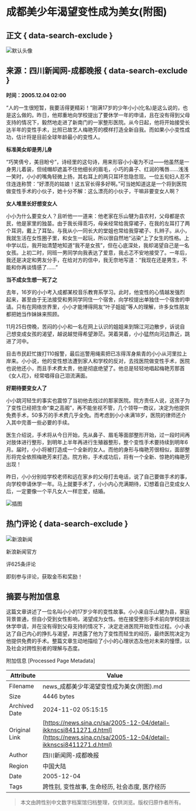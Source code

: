 # 成都美少年渴望变性成为美女(附图)

## 正文 { data-search-exclude }


![默认头像](//n.sinaimg.cn/default/622af858/20181010/default_avatar.jpg)

## 来源：四川新闻网-成都晚报 { data-search-exclude }

**时间：2005.12.04 02:00**

“人的一生很短暂，我要活得更精彩！”刚满17岁的少年小小(化名)是这么说的，也是这么做的。昨日，他郑重地向学校提出了要休学一年的申请，且在没有得到父母支持的情况下，毅然地走进了新南门的一家整形医院。从今日起，他将开始接受长达半年的变性手术，比照已故艺人梅艳芳的模样打造全新自我。而如果小小变性成功，估计将是目前全球年龄最小的变性人。

**标准美女却是男儿身**

“巧笑倩兮，美目盼兮”，诗经里的这句诗，用来形容小小毫为不过——他虽然是一身男儿着装，但绒帽却遮盖不住他细长的眉毛，小巧的鼻子、红润的嘴唇……浅浅一笑时，小小的嘴角轻微上扬，其右耳上的两只耳环忽隐忽现。一位五旬妇人忍不住连连称赞：“好漂亮的姑娘！这五官长得多好啊。”可当她知道这是一个将到医院做变性手术的小伙子，她十分不解：这么漂亮的小伙子，干嘛非要变女人啊？

**女人堆里长好想变女人**

小小为什么要变女人？且听他一一道来：他老家在乐山犍为县农村，父母都是农民，他是家里的独苗。由于我长得乖巧，母亲经常给我穿裙子，在我的左耳打了两个耳洞，戴上了耳坠。与我从小一同长大的堂姐也常给我穿裙子、扎辫子。从小，我就生活在女性圈子里，和女生一起玩，所以很自然地“沾染”上了女生的性格。上中学以后，我开始清楚地知道“我不是女孩”，但在心底深处，我却渴望自己是一名女孩。上初二时，同班一男同学向我表达了爱意，我忐忑不安地接受了。一年后，我还是决定和男友分手，在给对方的信中，我无奈地写道：“我现在还是男生，不能和你再谈情感了……”

**当不成女生想一死了之**

去年，16岁的小小考入成都某校音乐教育系学习。此时，他变性的心情越发强烈起来，甚至由于无法接受和男同学同住一个宿舍，向学校提出单独住一个宿舍的申请。只有在网络世界里，小小才能博得网友“叶子姐姐”等人的理解，许多女性朋友都把她当作妹妹来照顾。

11月25日傍晚，苦闷的小小和一名在网上认识的姐姐来到锦江河边散步，诉说自己想变成女孩的渴望，越说越觉得希望渺茫。哭着哭着，小小猛然向河边靠近，跳进了河中。

目击市民赶忙拨打110报警，最后巡警用绳索把已冻得浑身紫青的小小从河里拉上岸来。小小说，他的变性想法遭到家人和学校的反对，去找医院做变性手术，医院也说他还小，而且手术费太贵，他是彻底绝望了。他总是轻轻地唱起梅艳芳那首《女人花》，经常唱得自己泪流满面。

**好期待要变女人了**

小小跳河轻生的事实也震惊了当初他去找过的那家医院。院方责任人说，这孩子为了变性已经把生命“束之高阁”，再不能坐视不管，几个领导一商议，决定为他提供免费手术，50多万的手术费几乎全免。而考虑到小小未满18岁，医院的律师还介入其中完善一些必要的手续。

医生介绍说，手术将从今日开始，先从鼻子、眉毛等面部整形开始，过一段时间再对肢体进行整形，到明年上半年再进行生殖器整形，整个变性手术要持续到明年6月。届时，小小将被打造成一个全新的女人。而他的身形与梅艳芳很相似，面部整形将完全依照梅艳芳来打造。院方称，手术成功后，将有一个全新、惊艳的梅艳芳出现！

昨日，小小分别给学校老师和远在家乡的父母打去电话，说了自己要做手术的事，向学校申请休学一年。马上就要手术了，小小内心充满期待，幻想着自己变成女人后，一定要像一个平凡女人一样恋爱，结婚。

![插图](//n.sinaimg.cn/default/2fb77759/20151125/320X320.png)

## 热门评论 { data-search-exclude }

![新浪新闻](https://n.sinaimg.cn/default/80905340/20200331/sinalogo.png)

新浪新闻官方

评625条评论

即刻参与评论，获取金币和奖励！

## 摘要与附加信息

<!-- tcd_abstract -->
这篇文章讲述了一位名叫小小的17岁少年的变性故事。小小来自乐山犍为县，家庭背景普通，但自小受到女性影响，渴望成为女性。他在接受整形手术前向学校提出休学申请，并在没有得到父母支持的情况下，决定走进医院开始变性过程。小小表达了自己内心的挣扎与渴望，并透露了他为了变性而轻生的经历，最终医院决定为他提供免费的手术。整篇文章生动地描绘了小小的心理状态及他对未来的憧憬，以及社会对跨性别者的理解与态度。
<!-- tcd_abstract_end -->

附加信息 [Processed Page Metadata]

| Attribute       | Value                                  |
|-----------------|----------------------------------------|
| Filename        | news_成都美少年渴望变性成为美女(附图).md                             |
| Size            | 4446 bytes                           |
| Archived Date   | 2024-11-02 05:15:15                             |
| Original Link   | [https://news.sina.cn/sa/2005-12-04/detail-ikknscsi8411271.d.html](https://news.sina.cn/sa/2005-12-04/detail-ikknscsi8411271.d.html)                       |
| Author          | 四川新闻网-成都晚报                               |
| Region          | 中国大陆                               |
| Date            | 2005-12-04                                 |
| Tags            | 跨性别, 变性故事, 生命经历, 社会态度, 医疗经历                                 |
>
> 本文由跨性别中文数字档案馆归档整理，仅供浏览。版权归原作者所有。
>
